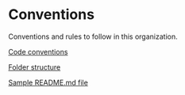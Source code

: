 # Conventions

Conventions and rules to follow in this organization.

[Code conventions](code_conventions.md)

[Folder structure](folder_structure.md)

[Sample README.md file](README.sample.md)
